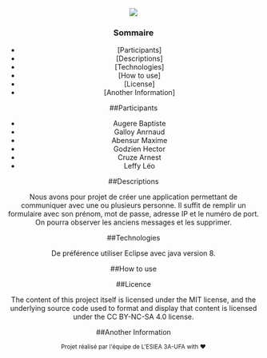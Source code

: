 <div align="center">
    <img src="https://miro.medium.com/max/1400/1*ZGRXE9ReZsawGHtEn0kpmQ.jpeg"
</div>


### Sommaire

* [Participants]
* [Descriptions]
* [Technologies]
* [How to use]
* [License]
* [Another Information] 


##Participants

* Augere Baptiste
* Galloy Anrnaud
* Abensur Maxime
* Godzien Hector
* Cruze Arnest
* Leffy Léo 


##Descriptions

Nous avons pour projet de créer une application permettant de communiquer avec une ou plusieurs personne. Il suffit de remplir un formulaire avec son prénom,
mot de passe, adresse IP et le numéro de port. On pourra observer les anciens messages et les supprimer.

##Technologies

De préférence utiliser Eclipse avec java version 8.

##How to use


##Licence

The content of this project itself is licensed under the MIT license, and the underlying source code used to format and display that content is 
licensed under the CC BY-NC-SA 4.0 license.

##Another Information


<p align="center"><sub>Projet réalisé par l'équipe de L'ESIEA 3A-UFA with ❤<p>